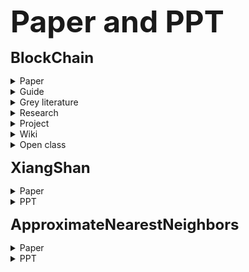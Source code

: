 **<font size="7">Paper and PPT</font>**

**<font size="5">BlockChain</font>**

<details>
<summary>Paper</summary>

  - <a href="./assets/Ponnapalli%20et%20al.%20-%20RainBlock%20Faster%20Transaction%20Processing%20in%20Public.pdf">RainBlock: Faster Transaction Processing in Public Blockchains</a> #BlockChain #Stateless #Sharded #ATC21 #Conference-2022-09-20 #Conference-2022-09-22

  - <a href="./assets/Li%20et%20al.%20-%20A%20Decentralized%20Blockchain%20with%20High%20Throughput%20an.pdf">A Decentralized Blockchain with High Throughput and Fast Conﬁrmation</a> #BlockChain #Conflux #Consensus #PoW #ATC20 #Conference-2022-09-26 #Conference-2022-09-27

  - <a href="./assets/Li%20et%20al.%20-%20Bringing%20Decentralized%20Search%20to%20Decentralized%20Ser.pdf">Bringing Decentralized Search to Decentralized Services</a> #BlockChain #Query #SearchEngine #Distributed #Privacy #Verifiable #TrustedExecutionEnvironment #IntelSGX #ObliviousRAM #Serverless #Steem #OpenBazaar #OSDI21

  - <a href="./assets/Przytarski%20et%20al.%20-%202022%20-%20Query%20Processing%20in%20Blockchain%20Systems%20Current%20St.pdf">Query Processing in Blockchain Systems: Current State and Future Challenges</a> #BlockChain #Query #Survey #Conference-2022-10-08

  - <a href="./assets/Dean%20and%20Ghemawat%20-%202004%20-%20MapReduce%20Simpli%EF%AC%81ed%20Data%20Processing%20on%20Large%20Clus.pdf">MapReduce: Simpliﬁed Data Processing on Large Clusters</a>  #MapReduce #BigData #Conference-2022-10-20

  - <a href="./assets/Bragagnolo%20et%20al.%20-%20Towards%20Scalable%20Blockchain%20Analysis.pdf">Towards Scalable Blockchain Analysis</a>  #BlockChain #Query #MapReduce #Smalltalk #Conference-2022-10-08

  - <a href="./assets/Li%20et%20al.%20-%202017%20-%20EtherQL%20A%20Query%20Layer%20for%20Blockchain%20System.pdf">EtherQL: A Query Layer for Blockchain System</a>  #BlockChain #Query #Conference-2022-10-08

  - <a href="./assets/Tong%20et%20al.%20-%202021%20-%20SQL-Middleware%20Enabling%20the%20Blockchain%20with%20SQL.pdf">SQL-Middleware: Enabling the Blockchain with SQL</a>  #BlockChain #Query #Conference-2022-10-08

  - <a href="./assets/Bartoletti%20et%20al.%20-%202017%20-%20A%20general%20framework%20for%20blockchain%20analytics.pdf">A general framework for blockchain analytics</a>  #BlockChain #Query #Conference-2022-10-08 #Worthless

  - <a href="./assets/Xu%20et%20al.%20-%202019%20-%20vChain%20Enabling%20Verifiable%20Boolean%20Range%20Queries%20.pdf">vChain: Enabling Verifiable Boolean Range Queries over Blockchain Databases</a>   #BlockChain #Query #SIGMOD19  #Conference-2022-11-8

  - <a href="./assets/Xu%20et%20al.%20-%202019%20-%20vChain%20Enabling%20Verifiable%20Boolean%20Range%20Queries%20.pdf">vChain+: Optimizing Verifiable Blockchain Boolean Range Queries</a> #BlockChain #Query

  - <a href="./assets/Wu%20et%20al.%20-%202022%20-%20VQL%20Efficient%20and%20Verifiable%20Cloud%20Query%20Services.pdf">VQL: Efficient and Verifiable Cloud Query Services for Blockchain Systems</a> #BlockChain #Query

  - <a href="./assets/Kalodner%20et%20al.%20-%20BlockSci%20Design%20and%20applications%20of%20a%20blockchain%20.pdf">BlockSci: Design and applications of a blockchain analysis platform</a> #BlockChain #Query #BTC #InMemory #Graph #MapReduce #SEC20 #Conference-2022-10-18

  - <a href="./assets/Zhu%20et%20al.%20-%202019%20-%20SEBDB%20Semantics%20Empowered%20BlockChain%20DataBase.pdf">SEBDB: Semantics Empowered BlockChain DataBase</a> #BlockChain #Query #SQL #HyperledgerFabric #Conference-2022-10-18

  - <a href="./assets/Bragagnolo%20-%202018%20-%20Ethereum%20Query%20Language.pdf">Ethereum Query Language</a> #BlockChain #Query #SQL #HyperledgerFabric #Conference-2022-10-18

  - <a href="./assets/Meyer%20-%202022%20-%20A%20Unified%20Data%20Model%20for%20Blockchains.pdf">A Unified Data Model for Blockchains</a> #BlockChain #DataModel #Conference-2022-10-18

  - <a href="./assets/El-Hindi%20et%20al.%20-%202019%20-%20BlockchainDB%20a%20shared%20database%20on%20blockchains.pdf">BlockchainDB: a shared database on blockchains</a> #BlockChain #DataModel #Conference-2022-10-18

  - <a href="./assets/Wang%20et%20al.%20-%202018%20-%20Forkbase%20an%20efficient%20storage%20engine%20for%20blockcha.pdf">Forkbase an efficient storage engine for blockcha</a> #BlockChain #StorageEngine #Conference-2022-10-25

  - <a href="./assets/Yue%20et%20al.%20-%202020%20-%20Analysis%20of%20Indexing%20Structures%20for%20Immutable%20Data.pdf">Analysis of Indexing Structures for Immutable Data</a> #BlockChain #StorageEngine #Conference-2022-10-25

  - <a href="./assets/Khan%20-%202018%20-%20FAST%20A%20MapReduce%20Consensus%20for%20High%20Performance%20B.pdf">FAST: A MapReduce Consensus for High Performance Blockchains</a> #BlockChain #StorageEngine #Conference-2022-10-25

  - <a href="./assets/Ruan%20et%20al.%20-%20Fine-Grained%2C%20Secure%20and%20Ef%EF%AC%81cient%20Data%20Provenance%20.pdf">Fine-Grained, Secure and Efﬁcient Data Provenance on Blockchain Systems</a>  #BlockChain

  - <a href="./assets/Marinho%20et%20al.%20-%20Using%20a%20Hybrid%20Approach%20to%20Data%20Management%20in%20Rela.pdf">Using a Hybrid Approach to Data Management in Relational Database and Blockchain: a Case Study on The E-health Domain</a>  #BlockChain

  - <a href="./assets/H%C3%A4rer%20-%202022%20-%20Towards%20Interoperability%20of%20Open%20and%20Permissionles.pdf">Towards Interoperability of Open and Permissionless Blockchains: A Cross-Chain Query Language</a>  #BlockChain

  - <a href="./assets/Bandara%20et%20al.%20-%202018%20-%20Mystiko%E2%80%94Blockchain%20Meets%20Big%20Data.pdf">Mystiko—Blockchain Meets Big Data</a>  #BlockChain

  - <a href="./assets/Darisi%20-%20MapReduce-Based%20Framework%20For%20Blockchain%20Scalabili.pdf">MapReduce-Based Framework For Blockchain Scalability</a>  #BlockChain

  - <a href="./assets/Khan%20-%202022%20-%20Graph-based%20Management%20and%20Mining%20of%20Blockchain%20Da.pdf">Graph-based Management and Mining of Blockchain Data</a>  #BlockChain

  - <a href="./assets/Muchhala%20et%20al.%20-%20Enabling%20MapReduce%20based%20Parallel%20Computation%20in%20S.pdf">Enabling MapReduce based Parallel Computation in Smart Contracts</a>  #BlockChain #MapReduce #Contract #Conference-2022-11-15

  - <a href="./assets/Gong%20et%20al.%20-%202022%20-%20Efficient%20Verifiable%20Boolean%20Range%20Query%20for%20Light.pdf">Efficient Verifiable Boolean Range Query for Light Clients on Blockchain Database</a>  #BlockChain #Conference-2022-11-08

  - <a href="./assets/XiaoJu%20et%20al.%20-%20EBTree%20A%20B-plus%20Tree%20Based%20Index%20for%20Ethereum%20Blo.pdf">EBTree: A B-plus Tree Based Index for Ethereum Blockchain Data</a>   #BlockChain

  - <a href="./assets/Do%20-%20BML%20A%20Data%20Mapping%20Language%20for%20Blockchain%20Platfo.pdf">BML: A Data Mapping Language for Blockchain Platforms</a>   #BlockChain

  - <a href="./assets/Liu%20et%20al.%20-%20An%20Efficient%20Data%20Query%20Method%20of%20Blockchain%20Based.pdf">An Efficient Data Query Method of Blockchain Based on Index</a>   #BlockChain

  - <a href="./assets/Zhang%20et%20al.%20-%20A%20Survey%20on%20the%20Efficiency%2C%20Reliability%2C%20and%20Secur.pdf">A Survey on the Efficiency, Reliability, and Security of Data Query in Blockchain Systems</a> #BlockChain #Survey #Privacy #Conference-2022-11-08

  - <a href="./assets/Zaharia%20et%20al.%20-%202010%20-%20Spark%20cluster%20computing%20with%20working%20sets.pdf">Spark Cluster Computing with Working Sets</a> #BigData #Spark #Conference-2022-10-27

  - <a href="./assets/Peng%20et%20al.%20-%202020%20-%20FalconDB%20Blockchain-based%20Collaborative%20Database.pdf">FalconDB: Blockchain-based Collaborative Database</a> #BlockChain #Database #Conference-2022-11-08

  - <a href="./assets/Singh%20et%20al.%20-%202020%20-%20Sidechain%20technologies%20in%20blockchain%20networks%20An%20.pdf">Sidechain technologies in blockchain networks: An examination and state-of-the-art review</a> #BlockChain #SideChain

  - <a href="./assets/Verbitski%20et%20al.%20-%202017%20-%20Amazon%20Aurora%20Design%20Considerations%20for%20High%20Thro.pdf">Amazon Aurora: Design Considerations for High Throughput Cloud-Native Relational Databases</a> #Database #CloudNative #SIGMOD17 #Conference-2022-11-03

  - <a href="./assets/Linoy%20et%20al.%20-%202019%20-%20Scalable%20Privacy-Preserving%20Query%20Processing%20over%20.pdf">Scalable Privacy-Preserving Query Processing over Ethereum Blockchain</a> #BlockChain #Privacy #Conference-2022-11-08

  - <a href="./assets/Sahoo%20and%20Baruah%20-%202018%20-%20HBasechainDB%20%E2%80%93%20A%20Scalable%20Blockchain%20Framework%20on%20.pdf">HBasechainDB – A Scalable Blockchain Framework on Hadoop Ecosystem</a>  #BlockChain #BigChainDB #HBase #Conference-2022-11-15

  - <a href="./assets/Mothukuri%20-%202021%20-%20BlockHDFS%20Blockchain-integrated%20Hadoop%20distribute.pdf">BlockHDFS: Blockchain-integrated Hadoop distributed file system for secure provenance traceability</a>  #BlockChain #BlockChainAnchor #HDFS #Conference-2022-11-15

  - <a href="./assets/Liu%20et%20al.%20-%202019%20-%20HyperService%20Interoperability%20and%20Programmability.pdf">HyperService: Interoperability and Programmability Across Heterogeneous Blockchains</a>  #BlockChain

  - <a href="./assets/Du%20et%20al.%20-%202021%20-%20EtherH%20A%20Hybrid%20Index%20to%20Support%20Blockchain%20Data%20.pdf">EtherH: A Hybrid Index to Support Blockchain Data Query</a>  #BlockChain

  - <a href="./assets/Ge%20et%20al.%20-%202022%20-%20Hybrid%20blockchain%20database%20systems%20design%20and%20per.pdf">Hybrid blockchain database systems: design and performance</a>  #BlockChain

  - <a href="./assets/Han%20et%20al.%20-%202021%20-%20Vassago%20Efficient%20and%20Authenticated%20Provenance%20Qu.pdf">Vassago: Efficient and Authenticated Provenance Query on Multiple Blockchains</a>  #BlockChain

  - <a href="./assets/Dang%20et%20al.%20-%202019%20-%20Towards%20Scaling%20Blockchain%20Systems%20via%20Sharding.pdf">Towards Scaling Blockchain Systems via Sharding</a>  #BlockChain #Sharding #SIGMOD19

  - <a href="./assets/Pei%20et%20al.%20-%202020%20-%20An%20Efficient%20Query%20Scheme%20for%20Hybrid%20Storage%20Block.pdf">An Efficient Query Scheme for Hybrid Storage Blockchains Based on Merkle Semantic Trie</a>  #BlockChain

  - <a href="./assets/Kirisame%20et%20al.%20-%202022%20-%20Optimal%20heap%20limits%20for%20reducing%20browser%20memory%20us.pdf">Optimal heap limits for reducing browser memory use</a>  #GC #V8 #OOPSLA22

  - <a href="./assets/Macko%20and%20Hennessey%20-%202022%20-%20Survey%20of%20Distributed%20File%20System%20Design%20Choices.pdf">Survey of Distributed File System Design Choices</a>  #DistributedFileSystem #Survey

  - <a href="./assets/CHEN%20et%20al.%20-2020-%20Understanding%20ethereum%20via%20graph%20analysis.pdf">Understanding ethereum via graph analysis</a>  #BlockChain #Ethereum #Data Analysis

</details>  

<details>
<summary>Guide</summary>

  - <a href="./assets/%E2%80%9C%E5%8C%BA%E5%9D%97%E9%93%BE%E2%80%9D%E9%87%8D%E7%82%B9%E4%B8%93%E9%A1%B92022%E5%B9%B4%E5%BA%A6%E9%A1%B9%E7%9B%AE%E7%94%B3%E6%8A%A5%E6%8C%87%E5%8D%97.pdf">“区块链”重点专项2022年度项目申报指南</a>  #BlockChain
</details> 

<details>
<summary>Grey literature</summary>

  - <a href="https://ethereum.org/en/whitepaper/">Ethereum Whitepaper</a>  #BlockChain #Ethereum
  - <a href="https://ethereum.github.io/yellowpaper/paper.pdf">Ethereum Yellowpaper</a>  #BlockChain #Ethereum
  - <a href="https://www.bigchaindb.com/whitepaper/bigchaindb-whitepaper.pdf">BigchainDB 2.0 Whitepaper</a>  #BlockChain

</details> 

<details>
<summary>Research</summary>

  - <a href="https://blog.web3labs.com/search-engines-of-web3">The Search Engines of Web3</a>  #BlockChain #Query
  - <a href="https://cryptoyc.com/de74bb06c0334655a11aabf2935025f9">研究｜从数据查询看行业的发展</a>  #BlockChain #Query
  - <a href="https://cryptoyc.com/6047d989a53544239a6e74f7b6a8d42">研究｜中间件介绍</a>  #BlockChain #Middleware
  - <a href="https://cryptoyc.com/1/cyc-research/the-graph">研究｜中间件分析：The Graph</a>  #BlockChain #TheGraph
  - <a href="https://komodoplatform.com/en/academy/bitcoin-script/">Bitcoin Script: An Introduction For Beginners</a>  #BlockChain #BTC

</details> 

<details>
<summary>Project</summary>

  - <a href="https://github.com/graphprotocol">The Graph</a> <a href="https://github.com/graphprotocol">GitHub</a>  #BlockChain #Query #Ethereum #IPFS #GraphQL #TheGraph
  - <a href="https://confluxnetwork.org/">Conflux</a> <a href="https://github.com/conflux-chain">GitHub</a>  #BlockChain #Chain #Conflux
  - <a href="https://www.signum.network/">Signum</a> <a href="https://github.com/signum-network">GitHub</a>  #BlockChain #Chain
  - <a href="https://sui.io/">Sui</a> <a href="https://github.com/MystenLabs">GitHub</a>  #BlockChain #Chain

</details> 


<details>
<summary>Wiki</summary>

  - <a href="https://en.bitcoin.it/wiki/Main_Page">Bitcoin Wiki</a> #BlockChain #BTC

</details> 

<details>
<summary>Open class</summary>

  - <a href="http://zhenxiao.com/blockchain/">北京大学肖臻老师《区块链技术与应用》公开课</a> #BlockChain

</details> 

**<font size="5">XiangShan</font>**

<details>
<summary>Paper</summary>
*
</details> 

<details>
<summary>PPT</summary>

  - <a href="./assets/slides/CoolSim%26delorean_discuss_202403019.pptx">CoolSim & Delorean.巢玲威&薛江莹.202403019</a>
  - <a href="./assets/slides/%E5%9F%BA%E4%BA%8ENEMU%E7%9A%84GEM5%20CPU%E6%A8%A1%E5%9E%8B%E5%AE%9E%E7%8E%B0.pptx">基于NEMU的GEM5 CPU模型实现.熊天宇20240326</a>

</details> 


**<font size="5">ApproximateNearestNeighbors</font>**

<details>
<summary>Paper</summary>

  - <a href="./assets/approximate_nearest_neighbors/paper/SWINN%20-%20Efficient%20nearest%20neighbor%20search%20in%20sliding%20windows%20using%20graphs.pdf">SWINN: Efficient nearest neighbor search in sliding windows using graphs</a>

</details> 

<details>
<summary>PPT</summary>

  - <a href="./assets/approximate_nearest_neighbors/ppt/20240402.pptx">SWINN: Efficient nearest neighbor search in sliding windows using graphs</a>
  - SWINN: Efficient nearest neighbor search in sliding windows using graphs [ppt](./assets/approximate_nearest_neighbors/ppt/20240402.pptx)
  
</details> 
    